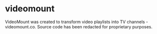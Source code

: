 # videomount
VideoMount was created to transform video playlists into TV channels - videomount.co. Source code has been redacted for proprietary purposes.
